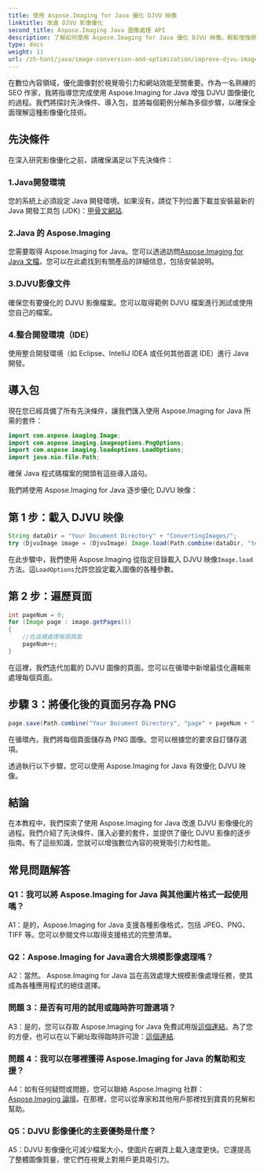 ```yaml
---
title: 使用 Aspose.Imaging for Java 優化 DJVU 映像
linktitle: 改進 DJVU 影像優化
second_title: Aspose.Imaging Java 圖像處理 API
description: 了解如何使用 Aspose.Imaging for Java 優化 DJVU 映像。輕鬆增強視覺吸引力和性能。
type: docs
weight: 11
url: /zh-hant/java/image-conversion-and-optimization/improve-djvu-image-optimization/
---
```

在數位內容領域，優化圖像對於視覺吸引力和網站效能至關重要。作為一名熟練的 SEO 作家，我將指導您完成使用 Aspose.Imaging for Java 增強 DJVU 圖像優化的過程。我們將探討先決條件、導入包，並將每個範例分解為多個步驟，以確保全面理解這種影像優化技術。

## 先決條件

在深入研究影像優化之前，請確保滿足以下先決條件：

### 1.Java開發環境

您的系統上必須設定 Java 開發環境。如果沒有，請從下列位置下載並安裝最新的 Java 開發工具包 (JDK)：[甲骨文網站](https://www.oracle.com/java/technologies/javase-downloads).

### 2.Java 的 Aspose.Imaging

您需要取得 Aspose.Imaging for Java。您可以透過訪問[Aspose.Imaging for Java 文檔](https://reference.aspose.com/imaging/java/)。您可以在此處找到有關產品的詳細信息，包括安裝說明。

### 3.DJVU影像文件

確保您有要優化的 DJVU 影像檔案。您可以取得範例 DJVU 檔案進行測試或使用您自己的檔案。

### 4.整合開發環境（IDE）

使用整合開發環境（如 Eclipse、IntelliJ IDEA 或任何其他首選 IDE）進行 Java 開發。

## 導入包

現在您已經具備了所有先決條件，讓我們匯入使用 Aspose.Imaging for Java 所需的套件：

```java
import com.aspose.imaging.Image;
import com.aspose.imaging.imageoptions.PngOptions;
import com.aspose.imaging.loadoptions.LoadOptions;
import java.nio.file.Path;
```

確保 Java 程式碼檔案的開頭有這些導入語句。

我們將使用 Aspose.Imaging for Java 逐步優化 DJVU 映像：

## 第 1 步：載入 DJVU 映像

```java
String dataDir = "Your Document Directory" + "ConvertingImages/";
try (DjvuImage image = (DjvuImage) Image.load(Path.combine(dataDir, "test.djvu"), new LoadOptions() {{ setBufferSizeHint(50); }}))
```

在此步驟中，我們使用 Aspose.Imaging 從指定目錄載入 DJVU 映像`Image.load`方法。這`LoadOptions`允許您設定載入圖像的各種參數。

## 第 2 步：遍歷頁面

```java
int pageNum = 0;
for (Image page : image.getPages())
{
    //在這裡處理每個頁面
    pageNum++;
}
```

在這裡，我們迭代加載的 DJVU 圖像的頁面。您可以在循環中新增最佳化邏輯來處理每個頁面。

## 步驟 3：將優化後的頁面另存為 PNG

```java
page.save(Path.combine("Your Document Directory", "page" + pageNum + ".png"), new PngOptions());
```

在循環內，我們將每個頁面儲存為 PNG 圖像。您可以根據您的要求自訂儲存選項。

透過執行以下步驟，您可以使用 Aspose.Imaging for Java 有效優化 DJVU 映像。

## 結論

在本教程中，我們探索了使用 Aspose.Imaging for Java 改進 DJVU 影像優化的過程。我們介紹了先決條件、匯入必要的套件，並提供了優化 DJVU 影像的逐步指南。有了這些知識，您就可以增強數位內容的視覺吸引力和性能。

## 常見問題解答

### Q1：我可以將 Aspose.Imaging for Java 與其他圖片格式一起使用嗎？

A1：是的，Aspose.Imaging for Java 支援各種影像格式，包括 JPEG、PNG、TIFF 等。您可以參閱文件以取得支援格式的完整清單。

### Q2：Aspose.Imaging for Java適合大規模影像處理嗎？

A2：當然。 Aspose.Imaging for Java 旨在高效處理大規模影像處理任務，使其成為各種應用程式的絕佳選擇。

### 問題 3：是否有可用的試用或臨時許可證選項？

 A3：是的，您可以存取 Aspose.Imaging for Java 免費試用版[這個連結](https://releases.aspose.com/)。為了您的方便，也可以在以下網址取得臨時許可證：[這個連結](https://purchase.aspose.com/temporary-license/).

### 問題 4：我可以在哪裡獲得 Aspose.Imaging for Java 的幫助和支援？

 A4：如有任何疑問或問題，您可以聯絡 Aspose.Imaging 社群：[Aspose.Imaging 論壇](https://forum.aspose.com/)。在那裡，您可以從專家和其他用戶那裡找到寶貴的見解和幫助。

### Q5：DJVU 影像優化的主要優勢是什麼？

A5：DJVU 影像優化可減少檔案大小，使圖片在網頁上載入速度更快。它還提高了整體圖像質量，使它們在視覺上對用戶更具吸引力。
